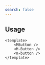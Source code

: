 ```yaml
---
search: false
---
```


## Usage

```vue
<template>
	<MButton />
	<M-Button />
	<m-button />
</template>
```

